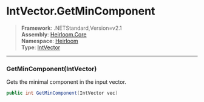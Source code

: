 # IntVector.GetMinComponent

> **Framework**: .NETStandard,Version=v2.1  
> **Assembly**: [Heirloom.Core][0]  
> **Namespace**: [Heirloom][0]  
> **Type**: [IntVector][1]

--------------------------------------------------------------------------------

### GetMinComponent(IntVector)

Gets the minimal component in the input vector.

```cs
public int GetMinComponent(IntVector vec)
```

[0]: ../Heirloom.Core.md
[1]: Heirloom.IntVector.md
